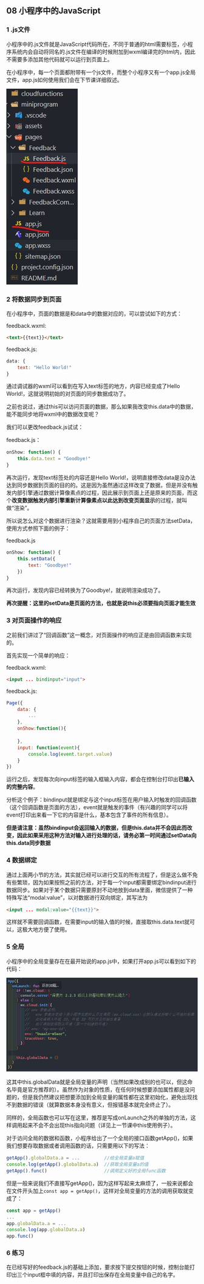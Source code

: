 ## 08	小程序中的JavaScript

### 1	.js文件

小程序中的.js文件就是JavaScript代码所在，不同于普通的html需要<script></script>标签，小程序系统内会自动将同名的.js文件在编译的时候附加到wxml编译完的html内，因此不需要多添加其他代码就可以运行到页面上。

在小程序中，每一个页面都附带有一个js文件，而整个小程序又有一个app.js全局文件，app.js如何使用我们会在下节课详细叙述。

![小程序js](小程序js文件所在.jpg)

### 2	将数据同步到页面

在小程序中，页面的数据是和data中的数据对应的，可以尝试如下的方式：

feedback.wxml:

```html
<text>{{text}}</text>
```

feedback.js:

```javascript
data: {
    text: "Hello World!"
}
```

通过调试器的wxml可以看到在写入text标签的地方，内容已经变成了Hello World!，这就说明初始的对页面的同步数据成功了。

之前也说过，通过this可以访问页面的数据，那么如果我改变this.data中的数据，能不能同步地将wxml中的数据改变呢？

我们可以更改feedback.js试试：

feedback.js：

```javascript
onShow: function() {
    this.data.text = "Goodbye!"
}
```

再次运行，发现text标签处的内容还是Hello World!，说明直接修改data是没办法达到同步数据到页面的目的的。这是因为虽然通过这样改变了数据，但是并没有触发内部引擎通过数据计算像素点的过程，因此展示到页面上还是原来的页面，而这个**改变数据触发内部引擎重新计算像素点以此达到改变页面显示**的过程，就叫做“渲染”。

所以说怎么对这个数据进行渲染？这就需要用到小程序自己的页面方法setData，使用方式参照下面的例子：

feedback.js

```javascript
onShow: function() {
    this.setData({
        text: "Goodbye!"
    })
}
```

再次运行，发现内容已经转换为了Goodbye!，就说明渲染成功了。

**再次提醒：这里的setData是页面的方法，也就是说this必须要指向页面才能生效**

### 3	对页面操作的响应

之前我们讲过了“回调函数”这一概念，对页面操作的响应正是由回调函数来实现的。

首先实现一个简单的响应：

feedback.wxml:

```html
<input ... bindinput="input">
```

feedback.js:

```javascript
Page({
    data: {
        ...
    },
    onShow:function(){
        
    },
    input: function(event){
        console.log(event.target.value)
    }
})
```

运行之后，发现每次向input标签的输入框输入内容，都会在控制台打印出**已输入的完整内容**。

分析这个例子：bindinput就是绑定与这个input标签在用户输入时触发的回调函数（这个回调函数是页面的方法），event就是触发的事件（有兴趣的同学可以将event打印出来看一下它的内容是什么，基本包含了事件的所有信息）。

**但是请注意：虽然bindinput会返回输入的数据，但是this.data并不会因此而改变，因此如果采用这种方法对输入进行处理的话，请务必第一时间通过setData向this.data同步数据**

### 4	数据绑定

通过上面两小节的方法，其实就已经可以进行交互的所有流程了，但是这么做不免有些繁琐，因为如果按照之前的方法，对于每一个input都需要绑定bindinput进行数据同步。如果对于某个数据只需要原封不动地放到data里面，微信提供了一种特殊写法“modal:value”，以对数据进行双向绑定，其写法为

```html
<input ... modal:value="{{text}}">
```

这样就不需要回调函数，在需要input的输入值的时候，直接取this.data.text就可以，这极大地方便了使用。

### 5	全局

小程序中的全局变量存在在最开始说的app.js中，如果打开app.js可以看到如下的代码：

![app.js](app.js.jpg)

这其中this.globalData就是全局变量的声明（当然如果改成别的也可以，但这命名毕竟是官方推荐的）。虽然作为对象的性质，在任何时候想要添加属性都是没问题的，但是我仍然建议把想要添加到全局变量的属性都在这里初始化，避免出现找不到数据的错误（就算数据本身没有意义，但报错基本就完全终止了）。

同样的，全局函数也可以写在这里，推荐是写成onLaunch之外的单独的方法，这样调用起来不会不会出现this指向问题（详见上一节课中this使用例子）。

对于访问全局的数据和函数，小程序给出了一个全局的接口函数getApp()，如果我们想要存取数据或者调用函数的话，只需要用以下的写法：

```javascript
getApp().globalData.a = ...			//给全局变量a赋值
console.log(getApp().globalData.a)	//获取全局变量a的值
getApp().func()						//调用定义好的全局func函数
```

但是一般来说我们不直接写getApp()，因为这样写起来太麻烦了，一般来说都会在文件开头加上`const app = getApp()`，这样对全局变量的方法的调用获取就变成了：

```javascript
const app = getApp()
...
app.globalData.a = ...
console.log(app.globalData.a)
app.func()
```

### 6	练习

在已经写好的feedback.js的基础上添加，要求按下提交按钮的时候，控制台能打印出三个input框中填的内容，并且打印出保存在全局变量中自己的名字。




